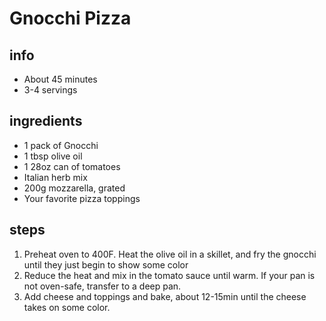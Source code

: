 # Gnocchi Pizza

## info
* About 45 minutes
* 3-4 servings

## ingredients
* 1 pack of Gnocchi
* 1 tbsp olive oil
* 1 28oz can of tomatoes
* Italian herb mix
* 200g mozzarella, grated
* Your favorite pizza toppings

## steps
1. Preheat oven to 400F. Heat the olive oil in a skillet, and fry the gnocchi until they just begin to show some color
2. Reduce the heat and mix in the tomato sauce until warm. If your pan is not oven-safe, transfer to a deep pan.
3. Add cheese and toppings and bake, about 12-15min until the cheese takes on some color.
